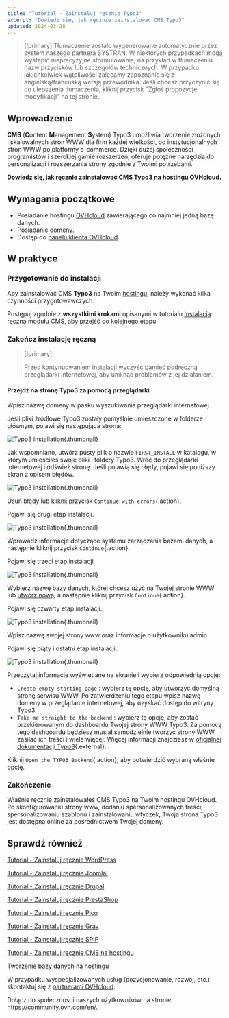 ```yaml
---
title: "Tutorial - Zainstaluj ręcznie Typo3"
excerpt: "Dowiedz się, jak ręcznie zainstalować CMS Typo3"
updated: 2024-03-28
---
```


> [!primary]
> Tłumaczenie zostało wygenerowane automatycznie przez system naszego partnera SYSTRAN. W niektórych przypadkach mogą wystąpić nieprecyzyjne sformułowania, na przykład w tłumaczeniu nazw przycisków lub szczegółów technicznych. W przypadku jakichkolwiek wątpliwości zalecamy zapoznanie się z angielską/francuską wersją przewodnika. Jeśli chcesz przyczynić się do ulepszenia tłumaczenia, kliknij przycisk "Zgłoś propozycję modyfikacji" na tej stronie.
>

## Wprowadzenie

**CMS** (**C**ontent **M**anagement **S**ystem) Typo3 umożliwia tworzenie złożonych i skalowalnych stron WWW dla firm każdej wielkości, od instytucjonalnych stron WWW po platformy e-commerce. Dzięki dużej społeczności programistów i szerokiej gamie rozszerzeń,  oferuje potężne narzędzia do personalizacji i rozszerzania strony zgodnie z Twoimi potrzebami.

**Dowiedz się, jak ręcznie zainstalować CMS Typo3 na hostingu OVHcloud.**

## Wymagania początkowe

- Posiadanie hostingu [OVHcloud](https://www.ovhcloud.com/pl/web-hosting/) zawierającego co najmniej jedną bazę danych.
- Posiadanie [domeny](https://www.ovhcloud.com/pl/domains/).
- Dostęp do [panelu klienta OVHcloud](https://www.ovh.com/auth/?action=gotomanager&from=https://www.ovh.pl/&ovhSubsidiary=pl).

## W praktyce

### Przygotowanie do instalacji

Aby zainstalować CMS **Typo3** na Twoim [hostingu](https://www.ovhcloud.com/pl/web-hosting/), należy wykonać kilka czynności przygotowawczych.

Postępuj zgodnie z **wszystkimi krokami** opisanymi w tutorialu [Instalacja ręczna modułu CMS](/pages/web_cloud/web_hosting/cms_manual_installation), aby przejść do kolejnego etapu.

### Zakończ instalację ręczną

> [!primary]
>
> Przed kontynuowaniem instalacji wyczyść pamięć podręczną przeglądarki internetowej, aby uniknąć problemów z jej działaniem.
>

#### Przejdź na stronę Typo3 za pomocą przeglądarki

Wpisz nazwę domeny w pasku wyszukiwania przeglądarki internetowej.

Jeśli pliki źródłowe Typo3 zostały pomyślnie umieszczone w folderze głównym, pojawi się następująca strona:

![Typo3 installation](images/install_step_one.png){.thumbnail}

Jak wspomniano, utwórz pusty plik o nazwie `FIRST_INSTALL` w katalogu, w którym umieściłeś swoje pliki i foldery Typo3. Wróć do przeglądarki internetowej i odśwież stronę. Jeśli pojawią się błędy, pojawi się poniższy ekran z opisem błędów.

![Typo3 installation](images/install_step_2_error.png){.thumbnail}

Usuń błędy lub kliknij przycisk `Continue with errors`{.action}.

Pojawi się drugi etap instalacji.

![Typo3 installation](images/install_step_2.png){.thumbnail}

Wprowadź informacje dotyczące systemu zarządzania bazami danych, a następnie kliknij przycisk `Continue`{.action}.

Pojawi się trzeci etap instalacji.

![Typo3 installation](images/install_step_3.png){.thumbnail}

Wybierz nazwę bazy danych, której chcesz użyć na Twojej stronie WWW lub [utwórz nową](/pages/web_cloud/web_hosting/sql_create_database), a następnie kliknij przycisk `Continue`{.action}.

Pojawi się czwarty etap instalacji.

![Typo3 installation](images/install_step_4.png){.thumbnail}

Wpisz nazwę swojej strony www oraz informacje o użytkowniku admin.

Pojawi się piąty i ostatni etap instalacji.

![Typo3 installation](images/install_step_5.png){.thumbnail}

Przeczytaj informacje wyświetlane na ekranie i wybierz odpowiednią opcję:

- `Create empty starting page` : wybierz tę opcję, aby utworzyć domyślną stronę serwisu WWW. Po zatwierdzeniu tego etapu wpisz nazwę domeny w przeglądarce internetowej, aby uzyskać dostęp do witryny Typo3.
- `Take me straight to the backend` : wybierz tę opcję, aby zostać przekierowanym do dashboardu Twojej strony WWW Typo3. Za pomocą tego dashboardu będziesz musiał samodzielnie tworzyć strony WWW, zasilać ich treści i wiele więcej. Więcej informacji znajdziesz w [oficjalnej dokumentacji Typo3](https://docs.typo3.org/Home/GettingStarted.html){.external}.

Kliknij `Open the TYPO3 Backend`{.action}, aby potwierdzić wybraną właśnie opcję.

### Zakończenie

Właśnie ręcznie zainstalowałeś CMS Typo3 na Twoim hostingu OVHcloud. Po skonfigurowaniu strony www, dodaniu spersonalizowanych treści, spersonalizowaniu szablonu i zainstalowaniu wtyczek, Twoja strona Typo3 jest dostępna online za pośrednictwem Twojej domeny.

## Sprawdź również <a name="go-further"></a>

[Tutorial - Zainstaluj ręcznie WordPress](/pages/web_cloud/web_hosting/cms_manual_installation_wordpress)

[Tutorial - Zainstaluj ręcznie Joomla!](/pages/web_cloud/web_hosting/cms_manual_installation_joomla)

[Tutorial - Zainstaluj ręcznie Drupal](/pages/web_cloud/web_hosting/cms_manual_installation_drupal)

[Tutorial - Zainstaluj ręcznie PrestaShop](/pages/web_cloud/web_hosting/cms_manual_installation_prestashop)

[Tutorial - Zainstaluj ręcznie Pico](/pages/web_cloud/web_hosting/cms_manual_installation_pico)

[Tutorial - Zainstaluj ręcznie Grav](/pages/web_cloud/web_hosting/cms_manual_installation_grav)

[Tutorial - Zainstaluj ręcznie SPIP](/pages/web_cloud/web_hosting/cms_manual_installation_spip)

[Tutorial - Zainstaluj ręcznie CMS na hostingu](/pages/web_cloud/web_hosting/cms_manual_installation)

[Tworzenie bazy danych na hostingu](/pages/web_cloud/web_hosting/sql_create_database)
 
W przypadku wyspecjalizowanych usług (pozycjonowanie, rozwój, etc.) skontaktuj się z [partnerami OVHcloud](https://partner.ovhcloud.com/pl/directory/).
 
Dołącz do społeczności naszych użytkowników na stronie <https://community.ovh.com/en/>.